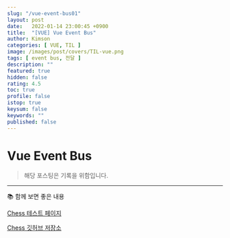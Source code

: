 ```yaml
---
slug: "/vue-event-bus01"
layout: post
date:   2022-01-14 23:00:45 +0900
title:  "[VUE] Vue Event Bus"
author: Kimson
categories: [ VUE, TIL ]
image: /images/post/covers/TIL-vue.png
tags: [ event bus, 전달 ]
description: ""
featured: true
hidden: false
rating: 4.5
toc: true
profile: false
istop: true
keysum: false
keywords: ""
published: false
---
```


# Vue Event Bus

> 해당 포스팅은 기록을 위함입니다.

-----

📚 함께 보면 좋은 내용

[Chess 테스트 페이지](https://kkn1125.github.io/chess/)

[Chess 깃허브 저장소](https://github.com/kkn1125/chess/)